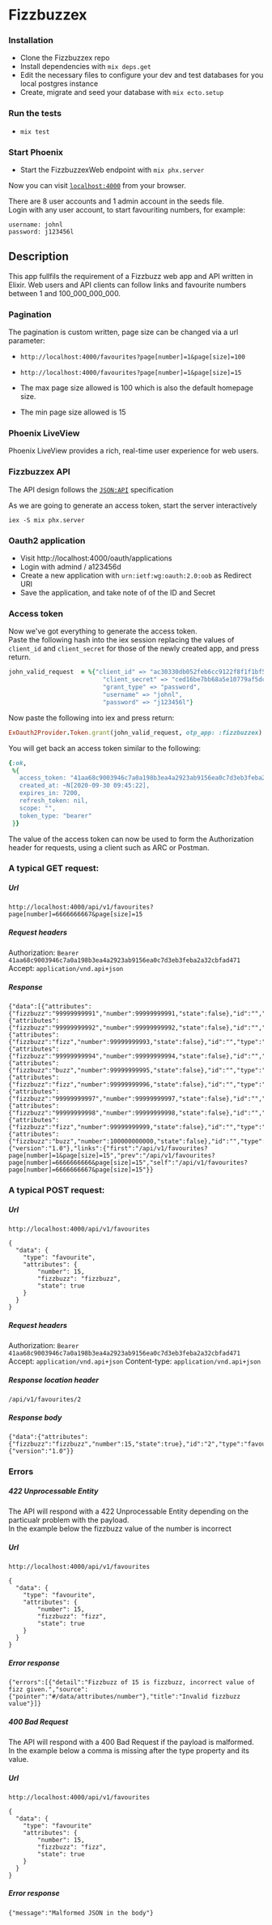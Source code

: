 # Fizzbuzzex

### Installation
  * Clone the Fizzbuzzex repo
  * Install dependencies with `mix deps.get`
  * Edit the necessary files to configure your dev and test databases for you local postgres instance
  * Create, migrate and seed your database with `mix ecto.setup`

### Run the tests
  * `mix test`
  
### Start Phoenix
  * Start the FizzbuzzexWeb endpoint with `mix phx.server`
  
Now you can visit [`localhost:4000`](http://localhost:4000) from your browser.

There are 8 user accounts and 1 admin account in the seeds file.\
Login with any user account, to start favouriting numbers, for example:

```
username: johnl
password: j123456l
```

## Description

This app fullfils the requirement of a Fizzbuzz web app and API written in Elixir.
Web users and API clients can follow links and favourite numbers between 1 and 100_000_000_000.

### Pagination

The pagination is custom written, page size can be changed via a url parameter:

  * `http://localhost:4000/favourites?page[number]=1&page[size]=100`

  * `http://localhost:4000/favourites?page[number]=1&page[size]=15`

  * The max page size allowed is 100 which is also the default homepage size.

  * The min page size allowed is 15

### Phoenix LiveView

Phoenix LiveView provides a rich, real-time user experience for web users.


### Fizzbuzzex API

The API design follows the [`JSON:API`](https://jsonapi.org/format) specification

As we are going to generate an access token, start the server interactively

`iex -S mix phx.server`


### Oauth2 application

  * Visit http://localhost:4000/oauth/applications
  * Login with admind / a123456d
  * Create a new application with `urn:ietf:wg:oauth:2.0:oob` as Redirect URI
  * Save the application, and take note of of the ID and Secret
  
### Access token
  
Now we've got everything to generate the access token.\
Paste the following hash into the iex session replacing the values of `client_id` and `client_secret` for those of the newly created app, and press return.

```ruby
john_valid_request  = %{"client_id" => "ac30330db052feb6cc9122f8f1f1bf5c0d9b1b6c6b2ede9262e50da3b55d3a92",
                          "client_secret" => "ced16be7bb68a5e10779af5dc68cb100dc630c6a38c19fac9eb055289caccb06",
                          "grant_type" => "password",
                          "username" => "johnl",
                          "password" => "j123456l"}
```

Now paste the following into iex and press return:
```ruby
ExOauth2Provider.Token.grant(john_valid_request, otp_app: :fizzbuzzex)
```

You will get back an access token similar to the following:
```ruby
{:ok,
 %{
   access_token: "41aa68c9003946c7a0a198b3ea4a2923ab9156ea0c7d3eb3feba2a32cbfad471",
   created_at: ~N[2020-09-30 09:45:22],
   expires_in: 7200,
   refresh_token: nil,
   scope: "",
   token_type: "bearer"
 }}
```

The value of the access token can now be used to form the Authorization header for requests, using a client such as ARC or Postman.

### A typical GET request:
##### Url
```
http://localhost:4000/api/v1/favourites?page[number]=6666666667&page[size]=15
```
##### Request headers
Authorization: `Bearer 41aa68c9003946c7a0a198b3ea4a2923ab9156ea0c7d3eb3feba2a32cbfad471`\
Accept: `application/vnd.api+json`


##### Response

```
{"data":[{"attributes":{"fizzbuzz":"99999999991","number":99999999991,"state":false},"id":"","type":"favourite"},{"attributes":{"fizzbuzz":"99999999992","number":99999999992,"state":false},"id":"","type":"favourite"},{"attributes":{"fizzbuzz":"fizz","number":99999999993,"state":false},"id":"","type":"favourite"},{"attributes":{"fizzbuzz":"99999999994","number":99999999994,"state":false},"id":"","type":"favourite"},{"attributes":{"fizzbuzz":"buzz","number":99999999995,"state":false},"id":"","type":"favourite"},{"attributes":{"fizzbuzz":"fizz","number":99999999996,"state":false},"id":"","type":"favourite"},{"attributes":{"fizzbuzz":"99999999997","number":99999999997,"state":false},"id":"","type":"favourite"},{"attributes":{"fizzbuzz":"99999999998","number":99999999998,"state":false},"id":"","type":"favourite"},{"attributes":{"fizzbuzz":"fizz","number":99999999999,"state":false},"id":"","type":"favourite"},{"attributes":{"fizzbuzz":"buzz","number":100000000000,"state":false},"id":"","type":"favourite"}],"jsonapi":{"version":"1.0"},"links":{"first":"/api/v1/favourites?page[number]=1&page[size]=15","prev":"/api/v1/favourites?page[number]=6666666666&page[size]=15","self":"/api/v1/favourites?page[number]=6666666667&page[size]=15"}}
```

### A typical POST request:
##### Url
```
http://localhost:4000/api/v1/favourites
```
```
{
  "data": {
  	"type": "favourite",
    "attributes": {
 		"number": 15,
        "fizzbuzz": "fizzbuzz",
        "state": true
    }
  }
}
```
##### Request headers
Authorization: `Bearer 41aa68c9003946c7a0a198b3ea4a2923ab9156ea0c7d3eb3feba2a32cbfad471`\
Accept: `application/vnd.api+json`
Content-type: `application/vnd.api+json`

##### Response location header
`/api/v1/favourites/2`

##### Response body
```
{"data":{"attributes":{"fizzbuzz":"fizzbuzz","number":15,"state":true},"id":"2","type":"favourite"},"jsonapi":{"version":"1.0"}}
```

### Errors

##### 422 Unprocessable Entity

The API will respond with a 422 Unprocessable Entity depending on the particualr problem with the payload.\
In the example below the fizzbuzz value of the number is incorrect
##### Url
```
http://localhost:4000/api/v1/favourites
```
```
{
  "data": {
  	"type": "favourite",
    "attributes": {
 		"number": 15,
        "fizzbuzz": "fizz",
        "state": true
    }
  }
}
```
##### Error response
```
{"errors":[{"detail":"Fizzbuzz of 15 is fizzbuzz, incorrect value of fizz given.","source":{"pointer":"#/data/attributes/number"},"title":"Invalid fizzbuzz value"}]}
```

##### 400 Bad Request
The API will respond with a 400 Bad Request if the payload is malformed.\
In the example below a comma is missing after the type property and its value.
##### Url
```
http://localhost:4000/api/v1/favourites
```
```
{
  "data": {
  	"type": "favourite"
    "attributes": {
 		"number": 15,
        "fizzbuzz": "fizz",
        "state": true
    }
  }
}
```
##### Error response
```
{"message":"Malformed JSON in the body"}
```


